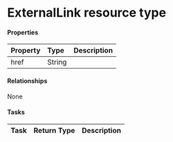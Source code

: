 # ExternalLink resource type



#### Properties
| Property	   | Type	|Description|
|:---------------|:--------|:----------|
|href|String||

#### Relationships
None


#### Tasks

| Task		   | Return Type	|Description|
|:---------------|:--------|:----------|
